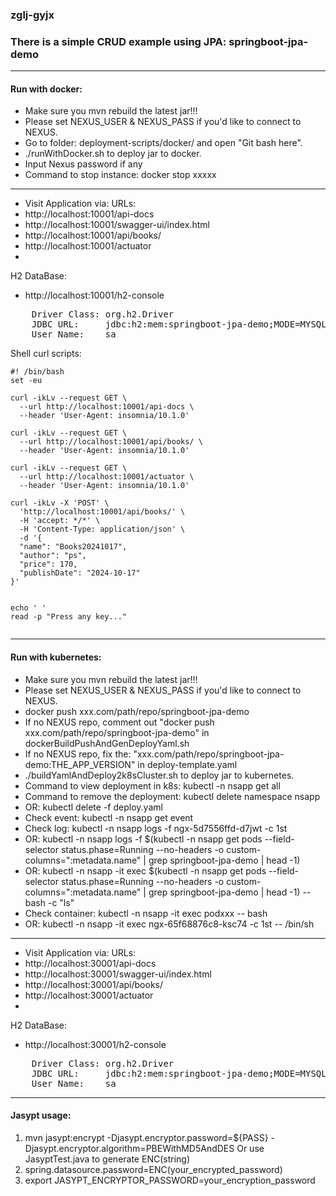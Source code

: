 ### zglj-gyjx
### There is a simple CRUD example using JPA: springboot-jpa-demo

---
#### Run with docker:
- Make sure you mvn rebuild the latest jar!!!
- Please set NEXUS_USER & NEXUS_PASS if you'd like to connect to NEXUS.
- Go to folder: deployment-scripts/docker/ and open "Git bash here".
- ./runWithDocker.sh to deploy jar to docker.
- Input Nexus password if any
- Command to stop instance: docker stop xxxxx
---
- Visit Application via:
URLs:
- http://localhost:10001/api-docs
- http://localhost:10001/swagger-ui/index.html
- http://localhost:10001/api/books/
- http://localhost:10001/actuator
- 
H2 DataBase:
- http://localhost:10001/h2-console
<pre>
    Driver Class: org.h2.Driver
    JDBC URL:     jdbc:h2:mem:springboot-jpa-demo;MODE=MYSQL;DB_CLOSE_DELAY=-1
    User Name:    sa
</pre>

Shell curl scripts:
```shell
#! /bin/bash
set -eu

curl -ikLv --request GET \
  --url http://localhost:10001/api-docs \
  --header 'User-Agent: insomnia/10.1.0'

curl -ikLv --request GET \
  --url http://localhost:10001/api/books/ \
  --header 'User-Agent: insomnia/10.1.0'

curl -ikLv --request GET \
  --url http://localhost:10001/actuator \
  --header 'User-Agent: insomnia/10.1.0'

curl -ikLv -X 'POST' \
  'http://localhost:10001/api/books/' \
  -H 'accept: */*' \
  -H 'Content-Type: application/json' \
  -d '{
  "name": "Books20241017",
  "author": "ps",
  "price": 170,
  "publishDate": "2024-10-17"
}'


echo ' '
read -p "Press any key..."
    
```

---
#### Run with kubernetes:
- Make sure you mvn rebuild the latest jar!!!
- Please set NEXUS_USER & NEXUS_PASS if you'd like to connect to NEXUS.
- docker push xxx.com/path/repo/springboot-jpa-demo
- If no NEXUS repo, comment out "docker push xxx.com/path/repo/springboot-jpa-demo" in dockerBuildPushAndGenDeployYaml.sh
- If no NEXUS repo, fix the: "xxx.com/path/repo/springboot-jpa-demo:THE_APP_VERSION" in deploy-template.yaml
- ./buildYamlAndDeploy2k8sCluster.sh to deploy jar to kubernetes.
- Command to view deployment in k8s: kubectl -n nsapp get all
- Command to remove the deployment: kubectl delete namespace nsapp
- OR: kubectl delete -f deploy.yaml
- Check event: kubectl -n nsapp get event
- Check log: kubectl -n nsapp logs -f ngx-5d7556ffd-d7jwt -c 1st
- OR: kubectl -n nsapp logs -f $(kubectl -n nsapp get pods --field-selector status.phase=Running --no-headers -o custom-columns=":metadata.name" | grep springboot-jpa-demo | head -1)
- OR: kubectl -n nsapp -it exec $(kubectl -n nsapp get pods --field-selector status.phase=Running --no-headers -o custom-columns=":metadata.name" | grep springboot-jpa-demo | head -1) -- bash -c "ls"
- Check container: kubectl -n nsapp -it exec podxxx -- bash 
- OR: kubectl -n nsapp -it exec ngx-65f68876c8-ksc74  -c 1st -- /bin/sh
--- 
- Visit Application via:
  URLs:
- http://localhost:30001/api-docs
- http://localhost:30001/swagger-ui/index.html
- http://localhost:30001/api/books/
- http://localhost:30001/actuator
-
H2 DataBase:
- http://localhost:30001/h2-console
<pre>
    Driver Class: org.h2.Driver
    JDBC URL:     jdbc:h2:mem:springboot-jpa-demo;MODE=MYSQL
    User Name:    sa
</pre>

---
#### Jasypt usage:
1. mvn jasypt:encrypt -Djasypt.encryptor.password=${PASS} -Djasypt.encryptor.algorithm=PBEWithMD5AndDES
Or use JasyptTest.java to generate ENC(string)
2. spring.datasource.password=ENC(your_encrypted_password)
3. export JASYPT_ENCRYPTOR_PASSWORD=your_encryption_password